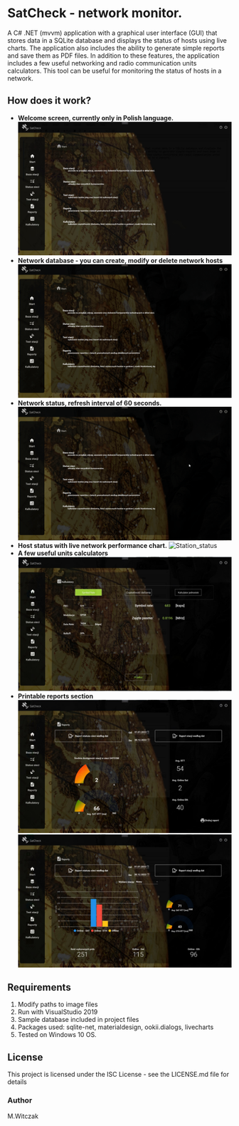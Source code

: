 # SatCheck - network monitor.
A C# .NET (mvvm) application with a graphical user interface (GUI) that stores data in a SQLite database and displays the status of hosts using live charts. The application also includes the ability to generate simple reports and save them as PDF files. In addition to these features, the application includes a few useful networking and radio communication units calculators. This tool can be useful for monitoring the status of hosts in a network.
## How does it work?
* <b>Welcome screen, currently only in Polish language.</b>
![Welcome screen](/Demo_images/satcheck_welc.jpg)
* <b>Network database - you can create, modify or delete network hosts</b>
![DataBase_gif](/Demo_images/demo3.gif)
* <b>Network status, refresh interval of 60 seconds.</b>
![Network_status](/Demo_images/demo2.gif)
* <b>Host status with live network performance chart.</b>
![Station_status](/Demo_images/demo4.gif)
* <b>A few useful units calculators</b>
![Calculator_screen](/Demo_images/satcheck_calc.jpg)
* <b>Printable reports section</b>
![Reports_screen1](/Demo_images/satcheck_rep1.jpg)
![Reports_screen2](/Demo_images/satcheck_rep2.jpg)

## Requirements
1. Modify paths to image files
2. Run with VisualStudio 2019
3. Sample database included in project files
4. Packages used: sqlite-net, materialdesign, ookii.dialogs, livecharts
5. Tested on Windows 10 OS.

## License
This project is licensed under the ISC License - see the LICENSE.md file for details

### Author
M.Witczak



